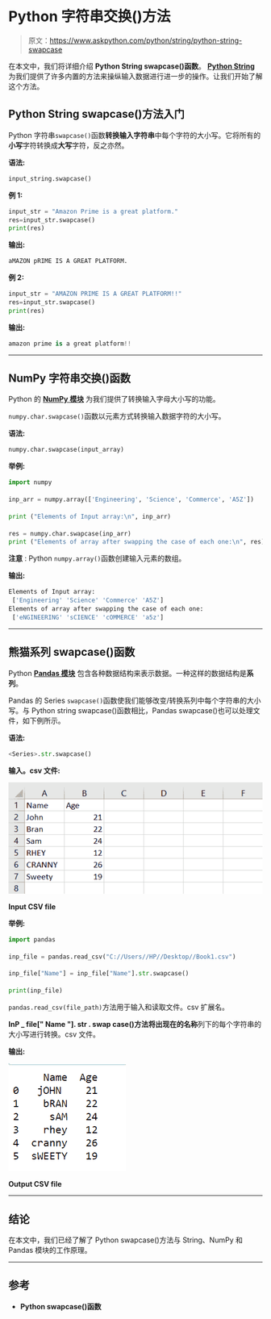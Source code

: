 # Python 字符串交换()方法

> 原文：<https://www.askpython.com/python/string/python-string-swapcase>

在本文中，我们将详细介绍 **Python String swapcase()函数**。 [**Python String**](https://www.askpython.com/python/string/python-string-functions) 为我们提供了许多内置的方法来操纵输入数据进行进一步的操作。让我们开始了解这个方法。

## Python String swapcase()方法入门

Python 字符串`swapcase()`函数**转换输入字符串**中每个字符的大小写。它将所有的**小写**字符转换成**大写**字符，反之亦然。

**语法:**

```py
input_string.swapcase()

```

**例 1:**

```py
input_str = "Amazon Prime is a great platform."
res=input_str.swapcase()
print(res)

```

**输出:**

```py
aMAZON pRIME IS A GREAT PLATFORM.

```

**例 2:**

```py
input_str = "AMAZON PRIME IS A GREAT PLATFORM!!"
res=input_str.swapcase()
print(res)

```

**输出:**

```py
amazon prime is a great platform!!

```

* * *

## NumPy 字符串交换()函数

Python 的 [**NumPy 模块**](https://www.askpython.com/python-modules/numpy/python-numpy-arrays) 为我们提供了转换输入字母大小写的功能。

`numpy.char.swapcase()`函数以元素方式转换输入数据字符的大小写。

**语法:**

```py
numpy.char.swapcase(input_array) 

```

**举例:**

```py
import numpy 

inp_arr = numpy.array(['Engineering', 'Science', 'Commerce', 'A5Z']) 

print ("Elements of Input array:\n", inp_arr) 

res = numpy.char.swapcase(inp_arr) 
print ("Elements of array after swapping the case of each one:\n", res)

```

**注意** : Python `numpy.array()`函数创建输入元素的数组。

**输出:**

```py
Elements of Input array:
 ['Engineering' 'Science' 'Commerce' 'A5Z']
Elements of array after swapping the case of each one:
 ['eNGINEERING' 'sCIENCE' 'cOMMERCE' 'a5z']

```

* * *

## 熊猫系列 swapcase()函数

Python **[Pandas 模块](https://www.askpython.com/python-modules/pandas/python-pandas-module-tutorial)** 包含各种数据结构来表示数据。一种这样的数据结构是**系列**。

Pandas 的 Series `swapcase()`函数使我们能够改变/转换系列中每个字符串的大小写。与 Python string swapcase()函数相比，Pandas swapcase()也可以处理文件，如下例所示。

**语法:**

```py
<Series>.str.swapcase()

```

**输入。csv 文件:**

![Input csv file](img/31e6a8664d4579c18e692555f7c57283.png)

**Input CSV file**

**举例:**

```py
import pandas

inp_file = pandas.read_csv("C://Users//HP//Desktop//Book1.csv") 

inp_file["Name"] = inp_file["Name"].str.swapcase() 

print(inp_file) 

```

`pandas.read_csv(file_path)`方法用于输入和读取文件。csv 扩展名。

**InP _ file[" Name "]. str . swap case()**方法将出现在的**名称**列下的每个字符串的大小写进行转换。csv 文件。

**输出:**

![Output csv file](img/8b020d17f2078bfa3feede1ac863ac27.png)

**Output CSV file**

* * *

## 结论

在本文中，我们已经了解了 Python swapcase()方法与 String、NumPy 和 Pandas 模块的工作原理。

* * *

## 参考

*   **Python swapcase()函数**